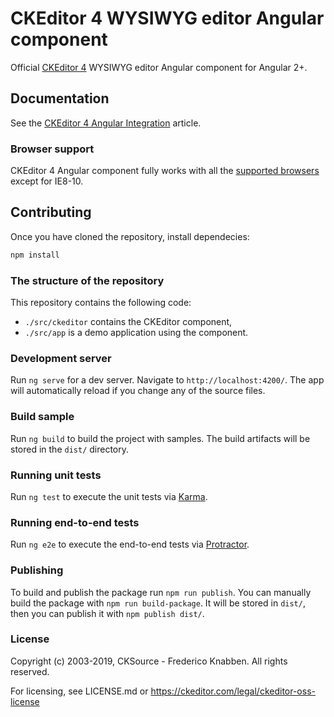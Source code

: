 # CKEditor 4 WYSIWYG editor Angular component

Official [CKEditor 4](https://ckeditor.com/ckeditor-4/) WYSIWYG editor Angular component for Angular 2+.

## Documentation

See the [CKEditor 4 Angular Integration](https://ckeditor.com/docs/ckeditor4/latest/guide/dev_angular.html) article.

### Browser support

CKEditor 4 Angular component fully works with all the [supported browsers](https://ckeditor.com/docs/ckeditor4/latest/guide/dev_browsers.html#officially-supported-browsers) except for IE8-10.

## Contributing

Once you have cloned the repository, install dependecies:

```bash
npm install
```

### The structure of the repository

This repository contains the following code:

* `./src/ckeditor` contains the CKEditor component,
* `./src/app` is a demo application using the component.

### Development server

Run `ng serve` for a dev server. Navigate to `http://localhost:4200/`. The app will automatically reload if you change any of the source files.

### Build sample

Run `ng build` to build the project with samples. The build artifacts will be stored in the `dist/` directory.

### Running unit tests

Run `ng test` to execute the unit tests via [Karma](https://karma-runner.github.io).

### Running end-to-end tests

Run `ng e2e` to execute the end-to-end tests via [Protractor](http://www.protractortest.org/).

### Publishing

To build and publish the package run `npm run publish`. You can manually build the package with `npm run build-package`. It will be stored in `dist/`, then you can publish it with `npm publish dist/`.

### License

Copyright (c) 2003-2019, CKSource - Frederico Knabben. All rights reserved.

For licensing, see LICENSE.md or https://ckeditor.com/legal/ckeditor-oss-license
